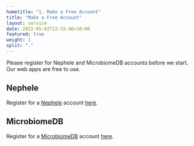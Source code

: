```yaml
---
hometitle: "1. Make a Free Account"
title: "Make a Free Account"
layout: service
date: 2022-05-02T12:33:46+10:00
featured: true
weight: 1
split: "."
---
```


Please register for Nephele and MicrobiomeDB accounts before we start.  Our web apps are free to use.



## Nephele

Register for a [Nephele](https://nephele.niaid.nih.gov/index) account [here](https://nephele.niaid.nih.gov/register).



## MicrobiomeDB

Register for a [MicrobiomeDB](https://microbiomedb.org/mbio/app/) account [here](https://microbiomedb.org/mbio/app/user/registration).

